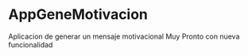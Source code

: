 # AppGeneMotivacion
Aplicacion de generar un mensaje motivacional 
Muy Pronto con nueva funcionalidad 

